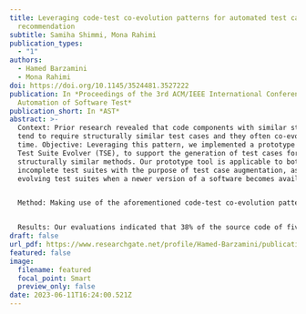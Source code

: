 ```yaml
---
title: Leveraging code-test co-evolution patterns for automated test case
  recommendation
subtitle: Samiha Shimmi, Mona Rahimi
publication_types:
  - "1"
authors:
  - Hamed Barzamini
  - Mona Rahimi
doi: https://doi.org/10.1145/3524481.3527222
publication: In *Proceedings of the 3rd ACM/IEEE International Conference on
  Automation of Software Test*
publication_short: In *AST*
abstract: >-
  Context: Prior research revealed that code components with similar structures
  tend to require structurally similar test cases and they often co-evolve over
  time. Objective: Leveraging this pattern, we implemented a prototype tool,
  Test Suite Evolver (TSE), to support the generation of test cases for
  structurally similar methods. Our prototype tool is applicable to both,
  incomplete test suites with the purpose of test case augmentation, as well as
  evolving test suites when a newer version of a software becomes available.


  Method: Making use of the aforementioned code-test co-evolution pattern, TSE leverages source code structural similarity and a set of existing test cases to synthesise and recommend new unit tests. For this, TSE initially identifies groups of structurally similar methods in the code, determines changes at the token-level, and integrates the retrieved information to synthesise updated test cases.


  Results: Our evaluations indicated that 38% of the source code of five large open-source applications consist of methods which are structurally similar to each other and therefore for which, the co-evolution pattern holds. Applying TSE to these methods, TSE generated 72% of the minimum required test cases with only 11% token-based edit distance between the generated test cases and those written by developers. To evaluate the test cases' validity, we used code2vec a neural network to measure the structural and semantic similarity between the generated and developed test cases. The results indicated that TSE successfully generated test cases with a similarity measure of more than 80% in more than 95.6% of test cases and similarity measure of 100% for 88.35% of the test cases. Conclusion: The evaluations revealed that TSE is able to generate the majority of the necessary test cases with an insignificant amount of modifications required from the developers.
draft: false
url_pdf: https://www.researchgate.net/profile/Hamed-Barzamini/publication/365120599_CADE_The_Missing_Benchmark_in_Evaluating_Dataset_Requirements_of_AI-enabled_Software/links/63d5f44bc465a873a267858c/CADE-The-Missing-Benchmark-in-Evaluating-Dataset-Requirements-of-AI-enabled-Software.pdf
featured: false
image:
  filename: featured
  focal_point: Smart
  preview_only: false
date: 2023-06-11T16:24:00.521Z
---
```

